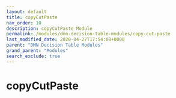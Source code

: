 ```yaml
---
layout: default
title: copyCutPaste
nav_order: 10
description: copyCutPaste Module
permalink: /modules/dmn-decision-table-modules/copy-cut-paste
last_modified_date: 2020-04-27T17:54:08+0000
parent: "DMN Decision Table Modules"
grand_parent: "Modules"
search_exclude: true
---
```


# copyCutPaste
